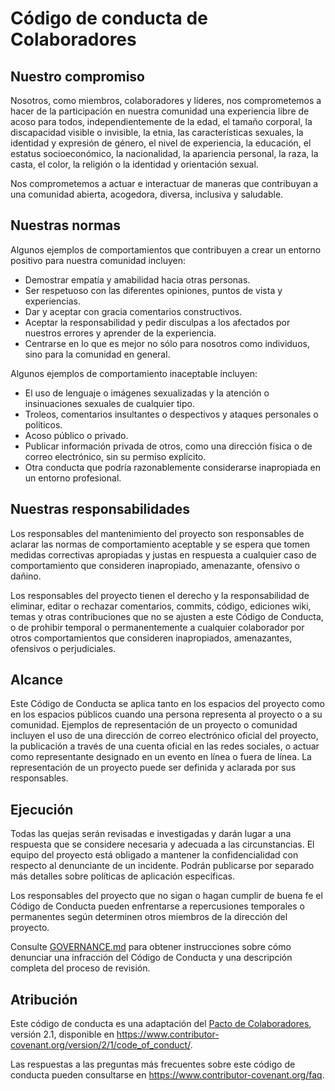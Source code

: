 # Código de conducta de Colaboradores

## Nuestro compromiso

Nosotros, como miembros, colaboradores y líderes, nos comprometemos a hacer de
la participación en nuestra comunidad una experiencia libre de acoso para todos,
independientemente de la edad, el tamaño corporal, la discapacidad visible o
invisible, la etnia, las características sexuales, la identidad y expresión de
género, el nivel de experiencia, la educación, el estatus socioeconómico, la
nacionalidad, la apariencia personal, la raza, la casta, el color, la religión
o la identidad y orientación sexual.

Nos comprometemos a actuar e interactuar de maneras que contribuyan a una
comunidad abierta, acogedora, diversa, inclusiva y saludable.

## Nuestras normas

Algunos ejemplos de comportamientos que contribuyen a crear un entorno positivo
para nuestra comunidad incluyen:

- Demostrar empatía y amabilidad hacia otras personas.
- Ser respetuoso con las diferentes opiniones, puntos de vista y experiencias.
- Dar y aceptar con gracia comentarios constructivos.
- Aceptar la responsabilidad y pedir disculpas a los afectados por nuestros
  errores y aprender de la experiencia.
- Centrarse en lo que es mejor no sólo para nosotros como individuos, sino para
  la comunidad en general.

Algunos ejemplos de comportamiento inaceptable incluyen:

- El uso de lenguaje o imágenes sexualizadas y la atención o insinuaciones
  sexuales de cualquier tipo.
- Troleos, comentarios insultantes o despectivos y ataques personales o
  políticos.
- Acoso público o privado.
- Publicar información privada de otros, como una dirección física o de correo
  electrónico, sin su permiso explícito.
- Otra conducta que podría razonablemente considerarse inapropiada en un
  entorno profesional.

## Nuestras responsabilidades

Los responsables del mantenimiento del proyecto son responsables de aclarar las
normas de comportamiento aceptable y se espera que tomen medidas correctivas
apropiadas y justas en respuesta a cualquier caso de comportamiento que
consideren inapropiado, amenazante, ofensivo o dañino.

Los responsables del proyecto tienen el derecho y la responsabilidad de
eliminar, editar o rechazar comentarios, commits, código, ediciones wiki, temas
y otras contribuciones que no se ajusten a este Código de Conducta, o de
prohibir temporal o permanentemente a cualquier colaborador por otros
comportamientos que consideren inapropiados, amenazantes, ofensivos o
perjudiciales.

## Alcance

Este Código de Conducta se aplica tanto en los espacios del proyecto como en los
espacios públicos cuando una persona representa al proyecto o a su comunidad.
Ejemplos de representación de un proyecto o comunidad incluyen el uso de una
dirección de correo electrónico oficial del proyecto, la publicación a través de
una cuenta oficial en las redes sociales, o actuar como representante designado
en un evento en línea o fuera de línea. La representación de un proyecto puede
ser definida y aclarada por sus responsables.

## Ejecución

Todas las quejas serán revisadas e investigadas y darán lugar a una respuesta
que se considere necesaria y adecuada a las circunstancias. El equipo del
proyecto está obligado a mantener la confidencialidad con respecto al
denunciante de un incidente. Podrán publicarse por separado más detalles sobre
políticas de aplicación específicas.

Los responsables del proyecto que no sigan o hagan cumplir de buena fe el
Código de Conducta pueden enfrentarse a repercusiones temporales o permanentes
según determinen otros miembros de la dirección del proyecto.

Consulte [GOVERNANCE.md](GOVERNANCE.md#Moderation) para obtener instrucciones
sobre cómo denunciar una infracción del Código de Conducta y una descripción
completa del proceso de revisión.

## Atribución

Este código de conducta es una adaptación del [Pacto de Colaboradores][homepage],
versión 2.1, disponible en https://www.contributor-covenant.org/version/2/1/code_of_conduct/.

[homepage]: https://www.contributor-covenant.org

Las respuestas a las preguntas más frecuentes sobre este código de conducta
pueden consultarse en https://www.contributor-covenant.org/faq.
